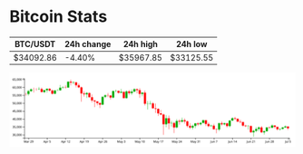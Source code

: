 # Bitcoin Stats

BTC/USDT|24h change|24h high|24h low|
|---|---|---|---|
|$34092.86|-4.40%|$35967.85|$33125.55|

<img src="./chart.svg">
